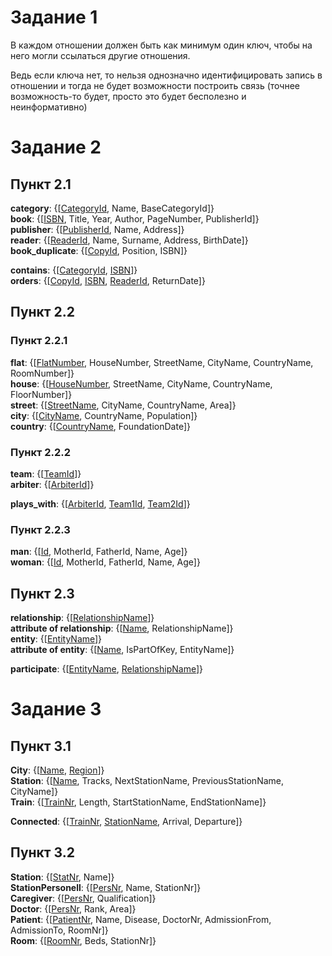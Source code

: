 # Задание 1

В каждом отношении должен быть как минимум один ключ, чтобы на него могли ссылаться другие отношения.

Ведь если ключа нет, то нельзя однозначно идентифицировать запись в отношении и тогда не будет возможности построить связь (точнее возможность-то будет, просто это будет бесполезно и неинформативно)

# Задание 2

## Пункт 2.1

**category**: {[<ins>CategoryId</ins>, Name, BaseCategoryId]}\
**book**: {[<ins>ISBN</ins>, Title, Year, Author, PageNumber, PublisherId]}\
**publisher**: {[<ins>PublisherId</ins>, Name, Address]}\
**reader**: {[<ins>ReaderId</ins>, Name, Surname, Address, BirthDate]}\
**book_duplicate**: {[<ins>CopyId</ins>, Position, ISBN]}

**contains**: {[<ins>CategoryId</ins>, <ins>ISBN</ins>]}\
**orders**: {[<ins>CopyId</ins>, <ins>ISBN</ins>, <ins>ReaderId</ins>, ReturnDate]}

## Пункт 2.2

### Пункт 2.2.1

**flat**: {[<ins>FlatNumber</ins>, HouseNumber, StreetName, CityName, CountryName, RoomNumber]}\
**house**: {[<ins>HouseNumber</ins>, StreetName, CityName, CountryName, FloorNumber]}\
**street**: {[<ins>StreetName</ins>, CityName, CountryName, Area]}\
**city**: {[<ins>CityName</ins>, CountryName, Population]}\
**country**: {[<ins>CountryName</ins>, FoundationDate]}

### Пункт 2.2.2

**team**: {[<ins>TeamId</ins>]}\
**arbiter**: {[<ins>ArbiterId</ins>]}

**plays_with**: {[<ins>ArbiterId</ins>, <ins>Team1Id</ins>, <ins>Team2Id</ins>]}

### Пункт 2.2.3

**man**: {[<ins>Id</ins>, MotherId, FatherId, Name, Age]}\
**woman**: {[<ins>Id</ins>, MotherId, FatherId, Name, Age]}


## Пункт 2.3

**relationship**: {[<ins>RelationshipName</ins>]}\
**attribute of relationship**: {[<ins>Name</ins>, RelationshipName]}\
**entity**: {[<ins>EntityName</ins>]}\
**attribute of entity**: {[<ins>Name</ins>, IsPartOfKey, EntityName]}

**participate**: {[<ins>EntityName</ins>, <ins>RelationshipName</ins>]}

# Задание 3

## Пункт 3.1

**City**: {[<ins>Name</ins>, <ins>Region</ins>]}\
**Station**: {[<ins>Name</ins>, Tracks, NextStationName, PreviousStationName, CityName]}\
**Train**: {[<ins>TrainNr</ins>, Length, StartStationName, EndStationName]}

**Connected**: {[<ins>TrainNr</ins>, <ins>StationName</ins>, Arrival, Departure]}

## Пункт 3.2

**Station**: {[<ins>StatNr</ins>, Name]}\
**StationPersonell**: {[<ins>PersNr</ins>, Name, StationNr]}\
**Caregiver**: {[<ins>PersNr</ins>, Qualification]}\
**Doctor**: {[<ins>PersNr</ins>, Rank, Area]}\
**Patient**: {[<ins>PatientNr</ins>, Name, Disease, DoctorNr, AdmissionFrom, AdmissionTo, RoomNr]}\
**Room**: {[<ins>RoomNr</ins>, Beds, StationNr]}
